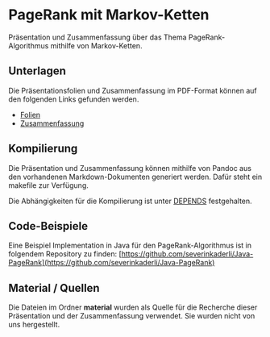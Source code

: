 # PageRank mit Markov-Ketten

Präsentation und Zusammenfassung über das Thema PageRank-Algorithmus mithilfe von Markov-Ketten.

## Unterlagen

Die Präsentationsfolien und Zusammenfassung im PDF-Format können auf den folgenden Links gefunden werden.

* [Folien](slides.pdf)
* [Zusammenfassung](handout.pdf)

## Kompilierung

Die Präsentation und Zusammenfassung können mithilfe von Pandoc aus den vorhandenen Markdown-Dokumenten generiert werden. Dafür steht ein makefile zur Verfügung.

Die Abhängigkeiten für die Kompilierung ist unter [DEPENDS](DEPENDS) festgehalten.

## Code-Beispiele

Eine Beispiel Implementation in Java für den PageRank-Algorithmus ist in folgendem Repository zu finden: [https://github.com/severinkaderli/Java-PageRank](https://github.com/severinkaderli/Java-PageRank)

## Material / Quellen

Die Dateien im Ordner **material** wurden als Quelle für die Recherche dieser Präsentation und der Zusammenfassung verwendet. Sie wurden nicht von uns hergestellt.

